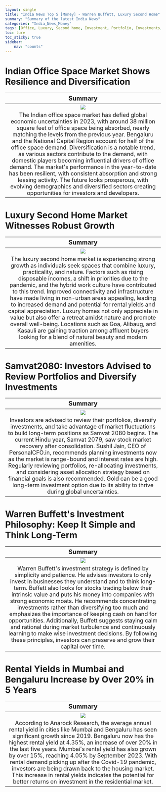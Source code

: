 ```yaml
---
layout: single
title: "India News Top 5 [Money] - Warren Buffett, Luxury Second Home"
summary: "Summary of the latest India News"
categories: "India_News_Money"
tags: [Office, Luxury, Second home, Investment, Portfolio, Investments, Market, Rental, Mumbai, Bengaluru, Warren Buffett]
toc: ture
toc_sticky: true
sidebar:
    nav: "counts"
---
```


<style>
table th:first-of-type {
    width: 100%;
    font-size: 20px;
}
table td:nth-of-type(1) {
    width: 100%;
    font-size: 18px;
}
</style>

# Indian Office Space Market Shows Resilience and Diversification

Summary | 
:---:|
![](https://images.unsplash.com/photo-1497215728101-856f4ea42174?q=80&w=1470&auto=format&fit=crop&ixlib=rb-4.0.3&ixid=M3wxMjA3fDB8MHxwaG90by1wYWdlfHx8fGVufDB8fHx8fA%3D%3D) |
The Indian office space market has defied global economic uncertainties in 2023, with around 38 million square feet of office space being absorbed, nearly matching the levels from the previous year. Bengaluru and the National Capital Region account for half of the office space demand. Diversification is a notable trend, as various sectors contribute to the demand, with domestic players becoming influential drivers of office demand. The market's performance in the year-to-date has been resilient, with consistent absorption and strong leasing activity. The future looks prosperous, with evolving demographics and diversified sectors creating opportunities for investors and developers. |

# Luxury Second Home Market Witnesses Robust Growth

Summary | 
:---:|
![](https://images.unsplash.com/photo-1613490493576-7fde63acd811?q=80&w=1471&auto=format&fit=crop&ixlib=rb-4.0.3&ixid=M3wxMjA3fDB8MHxwaG90by1wYWdlfHx8fGVufDB8fHx8fA%3D%3D) |
The luxury second home market is experiencing strong growth as individuals seek spaces that combine luxury, practicality, and nature. Factors such as rising disposable incomes, a shift in priorities due to the pandemic, and the hybrid work culture have contributed to this trend. Improved connectivity and infrastructure have made living in non-urban areas appealing, leading to increased demand and potential for rental yields and capital appreciation. Luxury homes not only appreciate in value but also offer a retreat amidst nature and promote overall well-being. Locations such as Goa, Alibaug, and Kasauli are gaining traction among affluent buyers looking for a blend of natural beauty and modern amenities. |

# Samvat2080: Investors Advised to Review Portfolios and Diversify Investments

Summary | 
:---:|
![](https://www.financialexpress.com/wp-content/uploads/2023/11/warren-buffet-quotes.png?w=1024) |
Investors are advised to review their portfolios, diversify investments, and take advantage of market fluctuations to build long-term positions as Samvat 2080 begins. The current Hindu year, Samvat 2079, saw stock market recovery after consolidation. Sushil Jain, CEO of PersonalCFO.in, recommends planning investments now as the market is range-bound and interest rates are high. Regularly reviewing portfolios, re-allocating investments, and considering asset allocation strategy based on financial goals is also recommended. Gold can be a good long-term investment option due to its ability to thrive during global uncertainties. |

# Warren Buffett's Investment Philosophy: Keep It Simple and Think Long-Term

Summary | 
:---:|
![](https://images.unsplash.com/photo-1611974789855-9c2a0a7236a3?q=80&w=1470&auto=format&fit=crop&ixlib=rb-4.0.3&ixid=M3wxMjA3fDB8MHxwaG90by1wYWdlfHx8fGVufDB8fHx8fA%3D%3D) |
Warren Buffett's investment strategy is defined by simplicity and patience. He advises investors to only invest in businesses they understand and to think long-term. Buffett also looks for stocks trading below their intrinsic value and puts his money into companies with strong economic moats. He recommends concentrating investments rather than diversifying too much and emphasizes the importance of keeping cash on hand for opportunities. Additionally, Buffett suggests staying calm and rational during market turbulence and continuously learning to make wise investment decisions. By following these principles, investors can preserve and grow their capital over time. |

# Rental Yields in Mumbai and Bengaluru Increase by Over 20% in 5 Years

Summary | 
:---:|
![](https://images.unsplash.com/photo-1601564892953-c7f49d311c28?q=80&w=1470&auto=format&fit=crop&ixlib=rb-4.0.3&ixid=M3wxMjA3fDB8MHxwaG90by1wYWdlfHx8fGVufDB8fHx8fA%3D%3D) |
According to Anarock Research, the average annual rental yield in cities like Mumbai and Bengaluru has seen significant growth since 2019. Bengaluru now has the highest rental yield at 4.35%, an increase of over 20% in the last five years. Mumbai's rental yield has also grown by over 15%, reaching 4.05% by September 2023. With rental demand picking up after the Covid-19 pandemic, investors are being drawn back to the housing market. This increase in rental yields indicates the potential for better returns on investment in the residential market. |